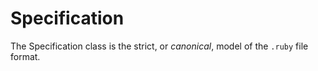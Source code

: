 # Specification

The Specification class is the strict, or _canonical_, model of the `.ruby`
file format.

